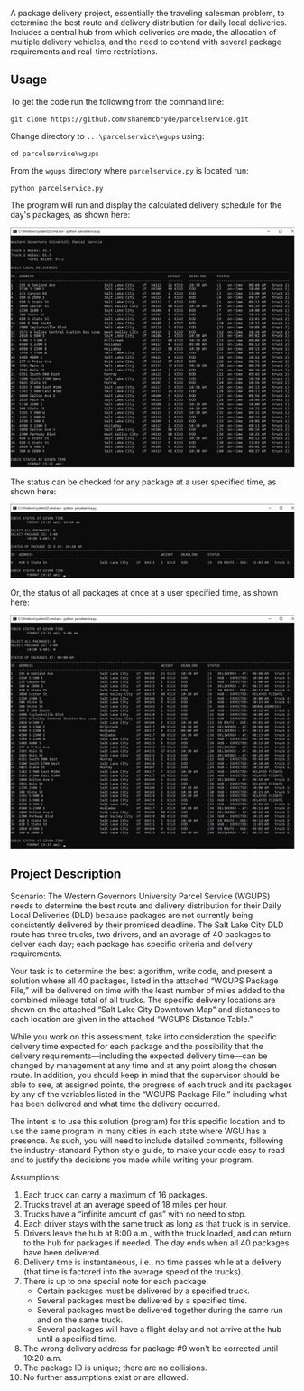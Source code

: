 A package delivery project, essentially the traveling salesman problem, to determine the best route and delivery distribution for daily local deliveries. Includes a central hub from which deliveries are made, the allocation of multiple delivery vehicles, and the need to contend with several package requirements and real-time restrictions.

## Usage
To get the code run the following from the command line:

```commandline
git clone https://github.com/shanemcbryde/parcelservice.git
```

Change directory to `...\parcelservice\wgups` using:

```commandline
cd parcelservice\wgups
```

From the `wgups` directory where `parcelservice.py` is located run:

```commandline
python parcelservice.py
```

The program will run and display the calculated delivery schedule for the day's packages, as shown here: 

![](deliveries.jpg?raw=true "Daily Local Deliveries")

The status can be checked for any package at a user specified time, as shown here:

![](package2.jpg?raw=true "Single Package Status")

Or, the status of all packages at once at a user specified time, as shown here:

![](status1.jpg?raw=true "All Packages Status")

## Project Description
Scenario: The Western Governors University Parcel Service (WGUPS) needs to determine the best route and delivery distribution for their Daily Local Deliveries (DLD) because packages are not currently being consistently delivered by their promised deadline. The Salt Lake City DLD route has three trucks, two drivers, and an average of 40 packages to deliver each day; each package has specific criteria and delivery requirements.

Your task is to determine the best algorithm, write code, and present a solution where all 40 packages, listed in the attached “WGUPS Package File,” will be delivered on time with the least number of miles added to the combined mileage total of all trucks. The specific delivery locations are shown on the attached “Salt Lake City Downtown Map” and distances to each location are given in the attached “WGUPS Distance Table.”

While you work on this assessment, take into consideration the specific delivery time expected for each package and the possibility that the delivery requirements—including the expected delivery time—can be changed by management at any time and at any point along the chosen route. In addition, you should keep in mind that the supervisor should be able to see, at assigned points, the progress of each truck and its packages by any of the variables listed in the “WGUPS Package File,” including what has been delivered and what time the delivery occurred.

The intent is to use this solution (program) for this specific location and to use the same program in many cities in each state where WGU has a presence. As such, you will need to include detailed comments, following the industry-standard Python style guide, to make your code easy to read and to justify the decisions you made while writing your program.

Assumptions:

1.	Each truck can carry a maximum of 16 packages.
2.	Trucks travel at an average speed of 18 miles per hour.
3.	Trucks have a “infinite amount of gas” with no need to stop.
4.	Each driver stays with the same truck as long as that truck is in service.
5.	Drivers leave the hub at 8:00 a.m., with the truck loaded, and can return to the hub for packages if needed. The day ends when all 40 packages have been delivered.
6.	Delivery time is instantaneous, i.e., no time passes while at a delivery (that time is factored into the average speed of the trucks).
7.	There is up to one special note for each package.
    - Certain packages must be delivered by a specified truck.
    - Several packages must be delivered by a specified time.
    - Several packages must be delivered together during the same run and on the same truck.
    - Several packages will have a flight delay and not arrive at the hub until a specified time.
9.	The wrong delivery address for package #9 won't be corrected until 10:20 a.m.
10.	The package ID is unique; there are no collisions.
11.	No further assumptions exist or are allowed.


